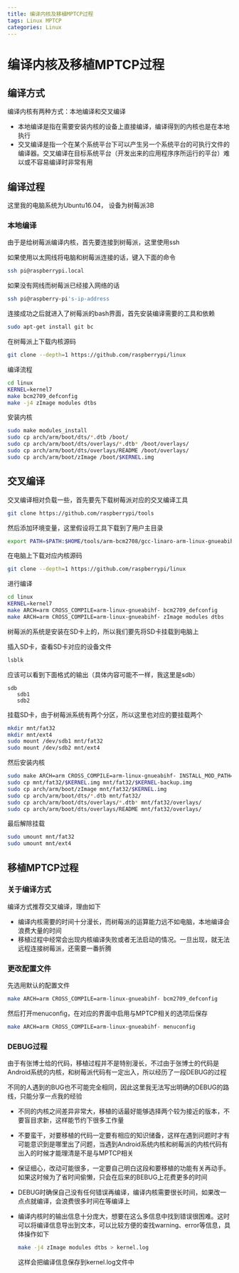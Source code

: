 ```yaml
---
title: 编译内核及移植MPTCP过程
tags: Linux MPTCP
categories: Linux
---
```




# 编译内核及移植MPTCP过程

## 编译方式

编译内核有两种方式：本地编译和交叉编译

* 本地编译是指在需要安装内核的设备上直接编译，编译得到的内核也是在本地执行
* 交叉编译是指一个在某个系统平台下可以产生另一个系统平台的可执行文件的编译器。交叉编译在目标系统平台（开发出来的应用程序序所运行的平台）难以或不容易编译时非常有用

## 编译过程

这里我的电脑系统为Ubuntu16.04， 设备为树莓派3B

<!--readmore-->

### 本地编译

由于是给树莓派编译内核，首先要连接到树莓派，这里使用ssh

如果使用以太网线将电脑和树莓派连接的话，键入下面的命令

```bash
ssh pi@raspberrypi.local
```

如果没有网线而树莓派已经接入网络的话

```bash
ssh pi@raspberry-pi's-ip-address
```

连接成功之后就进入了树莓派的bash界面，首先安装编译需要的工具和依赖

```bash
sudo apt-get install git bc
```

在树莓派上下载内核源码

```bash
git clone --depth=1 https://github.com/raspberrypi/linux
```

编译流程

```bash
cd linux
KERNEL=kernel7
make bcm2709_defconfig
make -j4 zImage modules dtbs
```

安装内核

```bash
sudo make modules_install
sudo cp arch/arm/boot/dts/*.dtb /boot/
sudo cp arch/arm/boot/dts/overlays/*.dtb* /boot/overlays/
sudo cp arch/arm/boot/dts/overlays/README /boot/overlays/
sudo cp arch/arm/boot/zImage /boot/$KERNEL.img
```



## 交叉编译

交叉编译相对负载一些，首先要先下载树莓派对应的交叉编译工具

```bash
git clone https://github.com/raspberrypi/tools
```

然后添加环境变量，这里假设将工具下载到了用户主目录

```bash
export PATH=$PATH:$HOME/tools/arm-bcm2708/gcc-linaro-arm-linux-gnueabihf-raspbian/bin
```

在电脑上下载对应内核源码

```bash
git clone --depth=1 https://github.com/raspberrypi/linux
```

进行编译

```bash
cd linux
KERNEL=kernel7
make ARCH=arm CROSS_COMPILE=arm-linux-gnueabihf- bcm2709_defconfig
make ARCH=arm CROSS_COMPILE=arm-linux-gnueabihf- zImage modules dtbs
```

树莓派的系统是安装在SD卡上的，所以我们要先将SD卡挂载到电脑上

插入SD卡，查看SD卡对应的设备文件

```bash
lsblk
```

应该可以看到下面格式的输出（具体内容可能不一样，我这里是sdb）

```
sdb
   sdb1
   sdb2
```

挂载SD卡，由于树莓派系统有两个分区，所以这里也对应的要挂载两个

```bash
mkdir mnt/fat32
mkdir mnt/ext4
sudo mount /dev/sdb1 mnt/fat32
sudo mount /dev/sdb2 mnt/ext4
```

然后安装内核

```bash
sudo make ARCH=arm CROSS_COMPILE=arm-linux-gnueabihf- INSTALL_MOD_PATH=mnt/ext4 modules_install
sudo cp mnt/fat32/$KERNEL.img mnt/fat32/$KERNEL-backup.img
sudo cp arch/arm/boot/zImage mnt/fat32/$KERNEL.img
sudo cp arch/arm/boot/dts/*.dtb mnt/fat32/
sudo cp arch/arm/boot/dts/overlays/*.dtb* mnt/fat32/overlays/
sudo cp arch/arm/boot/dts/overlays/README mnt/fat32/overlays/
```

最后解除挂载

```bash
sudo umount mnt/fat32
sudo umount mnt/ext4
```

## 移植MPTCP过程

### 关于编译方式

编译方式推荐交叉编译，理由如下

* 编译内核需要的时间十分漫长，而树莓派的运算能力远不如电脑，本地编译会浪费大量的时间
* 移植过程中经常会出现内核编译失败或者无法启动的情况。一旦出现，就无法远程连接树莓派，还需要一番折腾

### 更改配置文件

先选用默认的配置文件

```bash
make ARCH=arm CROSS_COMPILE=arm-linux-gnueabihf- bcm2709_defconfig
```

然后打开menuconfig，在对应的界面中启用与MPTCP相关的选项后保存

```bash
make ARCH=arm CROSS_COMPILE=arm-linux-gnueabihf- menuconfig
```

### DEBUG过程

由于有张博士给的代码，移植过程并不是特别漫长，不过由于张博士的代码是Android系统的内核，和树莓派代码有一定出入，所以经历了一段DEBUG的过程

不同的人遇到的BUG也不可能完全相同，因此这里我无法写出明确的DEBUG的路线，只能分享一点我的经验

* 不同的内核之间差异非常大，移植的话最好能够选择两个较为接近的版本，不要盲目求新，这样能节约下很多工作量

* 不要蛮干，对要移植的代码一定要有相应的知识储备，这样在遇到问题时才有可能意识到是哪里出了问题，当遇到Android系统内核和树莓派的内核代码有出入的时候才能理清是不是与MPTCP相关

* 保证细心，改动可能很多，一定要自己明白这段和要移植的功能有关再动手。如果这时候为了省时间偷懒，只会在后来的BEBUG上花费更多的时间

* DEBUG时确保自己没有任何错误再编译，编译内核需要很长时间，如果改一点点就编译，会浪费很多时间在等编译上

* 编译内核时的输出信息十分庞大，想要在这么多信息中找到错误很困难。这时可以将编译信息导出到文本，可以比较方便的查找warning、error等信息，具体操作如下

  ```bash
  make -j4 zImage modules dtbs > kernel.log
  ```

  这样会把编译信息保存到kernel.log文件中